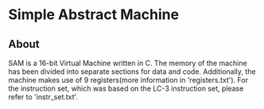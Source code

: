 # Simple Abstract Machine

## About
SAM is a 16-bit Virtual Machine written in C.
The memory of the machine has been divided into separate sections for data and code.
Additionally, the machine makes use of 9 registers(more information in 'registers.txt').
For the instruction set, which was based on the LC-3 instruction set, please refer to 'instr_set.txt'.
